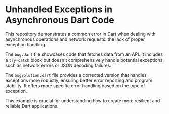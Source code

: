 # Unhandled Exceptions in Asynchronous Dart Code

This repository demonstrates a common error in Dart when dealing with asynchronous operations and network requests: the lack of proper exception handling.

The `bug.dart` file showcases code that fetches data from an API. It includes a `try-catch` block but doesn't comprehensively handle potential exceptions, such as network errors or JSON decoding failures.

The `bugSolution.dart` file provides a corrected version that handles exceptions more robustly, ensuring better error reporting and program stability.  It offers more specific error handling based on the type of exception.

This example is crucial for understanding how to create more resilient and reliable Dart applications.